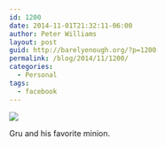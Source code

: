 ```yaml
---
id: 1200
date: 2014-11-01T21:32:11-06:00
author: Peter Williams
layout: post
guid: http://barelyenough.org/?p=1200
permalink: /blog/2014/11/1200/
categories:
  - Personal
tags:
  - facebook
---
```

![](http://ift.tt/1uipxGF)

Gru and his favorite minion.